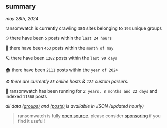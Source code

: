 
## summary
_may 28th, 2024_

ransomwatch is currently crawling `384` sites belonging to `193` unique groups

⏲ there have been `5` posts within the `last 24 hours`

🦈 there have been `463` posts within the `month of may`

🪐 there have been `1282` posts within the `last 90 days`

🏚 there have been `2111` posts within the `year of 2024`

_⚙️ there are currently `85` online hosts & `122` custom parsers._

🦕 ransomwatch has been running for `2 years, 8 months and 22 days` and indexed `11568` posts

_all data  [(groups)](http://ransomwhat.telemetry.ltd/groups) and [(posts)](http://ransomwhat.telemetry.ltd/posts) is available in JSON (updated hourly)_

> ransomwatch is fully [open source](https://github.com/joshhighet/ransomwatch#ransomwatch--). please consider [sponsoring](https://github.com/sponsors/joshhighet) if you find it useful!
